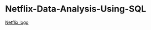 # Netflix-Data-Analysis-Using-SQL
[Netflix logo](<img width="2226" height="678" alt="image" src="https://github.com/user-attachments/assets/a8b8aa0a-58b1-4e34-ade3-779ec436ee79" />
)
